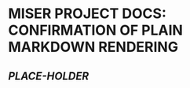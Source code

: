 <!-- index.md  0.0.0              UTF-8                      dh:2019-11-24 -->
<!--|----1----|----2----|----3----|----4----|----5----|----6----|----7----|-->
<!-- source: <https://github.com/orcmid/miser/blob/master/
              docs/construction/plain/index.md>
     construction structure, manifest, and job jar at
     <https://orcmid.github.io/miser/construction/plain/plain.txt>
     -->

# MISER PROJECT DOCS: CONFIRMATION OF PLAIN MARKDOWN RENDERING

## *PLACE-HOLDER*


<!--           *** end of docs/construction/plain/index.md ***             -->
